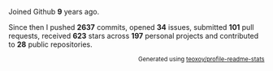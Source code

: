 Joined Github **9** years ago.

Since then I pushed **2637** commits, opened **34** issues, submitted **101** pull requests, received **623** stars across **197** personal projects and contributed to **28** public repositories.

<p align="right"><sub>Generated using <a href="https://github.com/marketplace/actions/profile-readme-stats">teoxoy/profile-readme-stats</a></sub></p>
